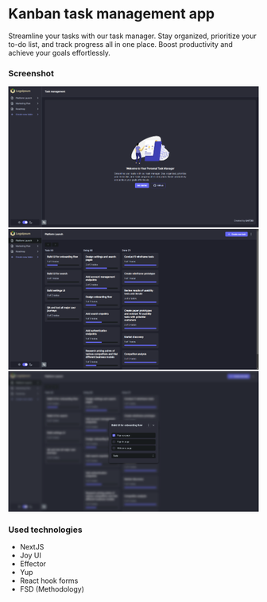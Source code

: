 # Kanban task management app

Streamline your tasks with our task manager. Stay organized, prioritize
your to-do list, and track progress all in one place. Boost productivity
and achieve your goals effortlessly.

### Screenshot

![Screenshot](./screenshots/Screenshot_1.png)
![Screenshot](./screenshots/Screenshot_2.png)
![Screenshot](./screenshots/Screenshot_3.png)

### Used technologies

- NextJS
- Joy UI
- Effector
- Yup
- React hook forms
- FSD (Methodology)

